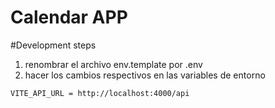 # Calendar APP


#Development steps

1. renombrar el archivo env.template por .env
2. hacer los cambios respectivos en las variables de entorno


````
VITE_API_URL = http://localhost:4000/api
````